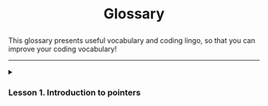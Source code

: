 # <p align="center">Glossary</p>

This glossary presents useful vocabulary and coding lingo, so that you can improve your coding vocabulary!

---
<details>
	<summary><h3>Lesson 1. Introduction to pointers</h3></summary>
	1. <b>RAM (Random Access Memory):</b> The primary memory of a computer that is used for storing and retrieving data quickly. It is oftened likened to a big array of bytes.
	<br>
	<br>
	2. <b>Bytes:</b> Basic units of information storage in computer storage, consisting of eight binary digits.
	<br>
	<br>
	3. <b>Address:</b> A unique identifier assigned to each byte in memory, allowing the system to locate and access that specific byte.
	<br>
	<br>
	4. <b>Data Type:</b> Specifies the type of data a variable can hold and the operations that can be performed on it. Examples include int (integer) and float (floating-point number).
	<br>
	<br>
	5. <b>Variable:</b> A named storage location in memory whose value can be modified during program execution.
	<br>
	<br>
	6. <b>Pointer:</b> A variable that stores the memory address of another variable. It is denoted with an asterisk (*) before its name.
	<br>
	<br>
	7. <b>Dereferencing:</b> Accessing or manipulating the data stored in the memory location pointed to by a pointer. Denoted by using the asterisk (*) before the pointer's name.
	<br>
	<br>
	8. <b>Reference:</b> A way to refer or point to the data stored in a variable, including its memory address and data type.
	<br>
	<br>
	9. <b>Initialization:</b> Assigning an initial value to a variable, ensuring it has a valid value before use.
	<br>
	<br>
	10. <b>Garbage Values:</b> Unpredictable or undefined values that may be present in a variable if it is not properly initialized.
	<br>
	<br>
	11. <b>Reference (in programming):</b> In computer programming, a reference is a way to access the data stored in a specific memory location. Dereferencing involves manipulating this data.
</details>
